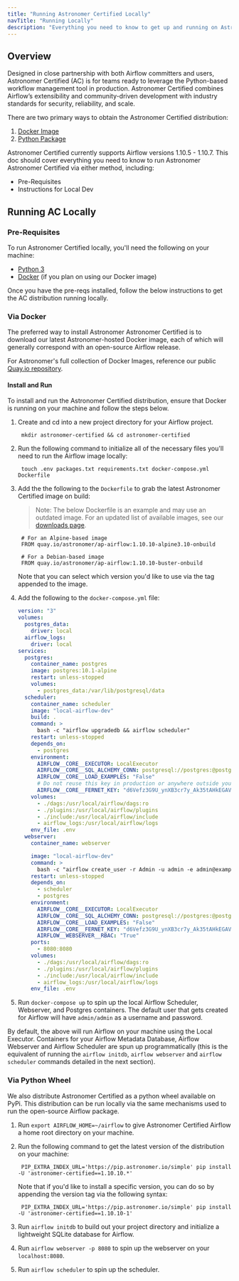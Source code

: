 ```yaml
---
title: "Running Astronomer Certified Locally"
navTitle: "Running Locally"
description: "Everything you need to know to get up and running on Astronomer's distribution of Apache Airflow on your local machine."
---
```


## Overview

Designed in close partnership with both Airflow committers and users, Astronomer Certified (AC) is for teams ready to leverage the Python-based workflow management tool in production. Astronomer Certified combines Airflow’s extensibility and community-driven development with industry standards for security, reliability, and scale.

There are two primary ways to obtain the Astronomer Certified distribution:

1. [Docker Image](https://quay.io/repository/astronomer/ap-airflow?tab=tags)
2. [Python Package](https://pip.astronomer.io/simple/apache-airflow/)

Astronomer Certified currently supports Airflow versions 1.10.5 - 1.10.7. This doc should cover everything you need to know to run Astronomer Astronomer Certified via either method, including:

- Pre-Requisites
- Instructions for Local Dev

## Running AC Locally

### Pre-Requisites

To run Astronomer Certified locally, you'll need the following on your machine:

- [Python 3](https://www.python.org/downloads/)
- [Docker](https://www.docker.com/products/docker-desktop) (if you plan on using our Docker image)

Once you have the pre-reqs installed, follow the below instructions to get the AC distribution running locally.

### Via Docker

The preferred way to install Astronomer Astronomer Certified is to download our latest Astronomer-hosted Docker image, each of which will generally correspond with an open-source Airflow release.

For Astronomer's full collection of Docker Images, reference our public [Quay.io repository](https://quay.io/repository/astronomer/ap-airflow?tab=tags).

#### Install and Run

To install and run the Astronomer Certified distribution, ensure that Docker is running on your machine and follow the steps below.

1. Create and cd into a new project directory for your Airflow project.

        mkdir astronomer-certified && cd astronomer-certified

2. Run the following command to initialize all of the necessary files you'll need to run the Airflow image locally:

        touch .env packages.txt requirements.txt docker-compose.yml Dockerfile

3. Add the the following to the `Dockerfile` to grab the latest Astronomer Certified image on build:

    > Note: The below Dockerfile is an example and may use an outdated image. For an updated list of available images, see our [downloads page](/downloads).

        # For an Alpine-based image
        FROM quay.io/astronomer/ap-airflow:1.10.10-alpine3.10-onbuild

        # For a Debian-based image
        FROM quay.io/astronomer/ap-airflow:1.10.10-buster-onbuild

    Note that you can select which version you'd like to use via the tag appended to the image.

4. Add the following to the `docker-compose.yml` file:
   
    ```yaml
    version: "3"
    volumes:
      postgres_data:
        driver: local
      airflow_logs:
        driver: local
    services:
      postgres:
        container_name: postgres
        image: postgres:10.1-alpine
        restart: unless-stopped
        volumes:
          - postgres_data:/var/lib/postgresql/data
      scheduler:
        container_name: scheduler
        image: "local-airflow-dev"
        build: .
        command: >
          bash -c "airflow upgradedb && airflow scheduler"
        restart: unless-stopped
        depends_on:
          - postgres
        environment:
          AIRFLOW__CORE__EXECUTOR: LocalExecutor
          AIRFLOW__CORE__SQL_ALCHEMY_CONN: postgresql://postgres:@postgres:5432
          AIRFLOW__CORE__LOAD_EXAMPLES: "False"
          # Do not reuse this key in production or anywhere outside your local laptop!
          AIRFLOW__CORE__FERNET_KEY: "d6Vefz3G9U_ynXB3cr7y_Ak35tAHkEGAVxuz_B-jzWw="
        volumes:
          - ./dags:/usr/local/airflow/dags:ro
          - ./plugins:/usr/local/airflow/plugins
          - ./include:/usr/local/airflow/include
          - airflow_logs:/usr/local/airflow/logs
        env_file: .env
      webserver:
        container_name: webserver

        image: "local-airflow-dev"
        command: >
          bash -c "airflow create_user -r Admin -u admin -e admin@example.com -f admin -l user -p admin && airflow webserver"
        restart: unless-stopped
        depends_on:
          - scheduler
          - postgres
        environment:
          AIRFLOW__CORE__EXECUTOR: LocalExecutor
          AIRFLOW__CORE__SQL_ALCHEMY_CONN: postgresql://postgres:@postgres:5432
          AIRFLOW__CORE__LOAD_EXAMPLES: "False"
          AIRFLOW__CORE__FERNET_KEY: "d6Vefz3G9U_ynXB3cr7y_Ak35tAHkEGAVxuz_B-jzWw="
          AIRFLOW__WEBSERVER__RBAC: "True"
        ports:
          - 8080:8080
        volumes:
          - ./dags:/usr/local/airflow/dags:ro
          - ./plugins:/usr/local/airflow/plugins
          - ./include:/usr/local/airflow/include
          - airflow_logs:/usr/local/airflow/logs
        env_file: .env
	```

5. Run `docker-compose up` to spin up the local Airflow Scheduler, Webserver, and Postgres containers. The default user that gets created for Airflow will have `admin/admin` as a username and password.

By default, the above will run Airflow on your machine using the Local Executor.  Containers for your Airflow Metadata Database, Airflow Webserver and Airflow Scheduler are spun up programmatically (this is the equivalent of running the `airflow initdb`, `airflow webserver` and `airflow scheduler` commands detailed in the next section).

### Via Python Wheel

We also distribute Astronomer Certified as a python wheel available on PyPi. This distribution can be run locally via the same mechanisms used to run the open-source Airflow package.

1. Run `export AIRFLOW_HOME=~/airflow` to give Astronomer Certified Airflow a home root directory on your machine.
2. Run the following command to get the latest version of the distribution on your machine:

        PIP_EXTRA_INDEX_URL='https://pip.astronomer.io/simple' pip install -U 'astronomer-certified==1.10.10.*'

    Note that if you'd like to install a specific version, you can do so by appending the version tag via the following syntax:

        PIP_EXTRA_INDEX_URL='https://pip.astronomer.io/simple' pip install -U 'astronomer-certified==1.10.10-1'

3. Run `airflow initdb` to build out your project directory and initialize a lightweight SQLite database for Airflow.
4. Run `airflow webserver -p 8080` to spin up the webserver on your `localhost:8080`.
5. Run `airflow scheduler` to spin up the scheduler.
